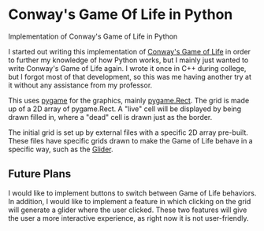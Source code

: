 # Conway's Game Of Life in Python
Implementation of Conway's Game of Life in Python

I started out writing this implementation of [Conway's Game of Life](https://en.wikipedia.org/wiki/Conway%27s_Game_of_Life) in order to further my knowledge of how Python works, but I mainly just wanted to write Conway's Game of Life again. I wrote it once in C++ during college, but I forgot most of that development, so this was me having another try at it without any assistance from my professor.

This uses [pygame](https://www.pygame.org/news) for the graphics, mainly [pygame.Rect](https://www.pygame.org/docs/ref/rect.html). The grid is made up of a 2D array of pygame.Rect. A "live" cell will be displayed by being drawn filled in, where a "dead" cell is drawn just as the border. 

The initial grid is set up by external files with a specific 2D array pre-built. These files have specific grids drawn to make the Game of Life behave in a specific way, such as the [Glider](https://www.conwaylife.com/wiki/Glider).

## Future Plans
I would like to implement buttons to switch between Game of Life behaviors. In addition, I would like to implement a feature in which clicking on the grid will generate a glider where the user clicked. These two features will give the user a more interactive experience, as right now it is not user-friendly.
